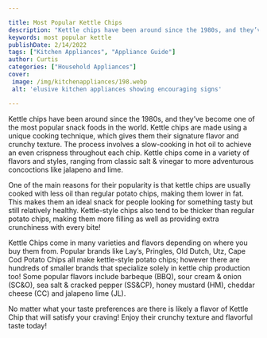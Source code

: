 ```yaml
---

title: Most Popular Kettle Chips
description: "Kettle chips have been around since the 1980s, and they’ve become one of the most popular snack foods in the world. Kettle chips a...get the full scoop"
keywords: most popular kettle
publishDate: 2/14/2022
tags: ["Kitchen Appliances", "Appliance Guide"]
author: Curtis
categories: ["Household Appliances"]
cover: 
 image: /img/kitchenappliances/198.webp
 alt: 'elusive kitchen appliances showing encouraging signs'

---
```


Kettle chips have been around since the 1980s, and they’ve become one of the most popular snack foods in the world. Kettle chips are made using a unique cooking technique, which gives them their signature flavor and crunchy texture. The process involves a slow-cooking in hot oil to achieve an even crispness throughout each chip. Kettle chips come in a variety of flavors and styles, ranging from classic salt & vinegar to more adventurous concoctions like jalapeno and lime.

One of the main reasons for their popularity is that kettle chips are usually cooked with less oil than regular potato chips, making them lower in fat. This makes them an ideal snack for people looking for something tasty but still relatively healthy. Kettle-style chips also tend to be thicker than regular potato chips, making them more filling as well as providing extra crunchiness with every bite!

Kettle Chips come in many varieties and flavors depending on where you buy them from. Popular brands like Lay’s, Pringles, Old Dutch, Utz, Cape Cod Potato Chips all make kettle-style potato chips; however there are hundreds of smaller brands that specialize solely in kettle chip production too! Some popular flavors include barbeque (BBQ), sour cream & onion (SC&O), sea salt & cracked pepper (SS&CP), honey mustard (HM), cheddar cheese (CC) and jalapeno lime (JL). 

No matter what your taste preferences are there is likely a flavor of Kettle Chip that will satisfy your craving! Enjoy their crunchy texture and flavorful taste today!
